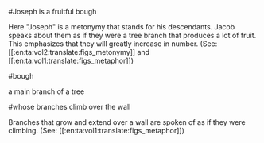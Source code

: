 #Joseph is a fruitful bough

Here "Joseph" is a metonymy that stands for his descendants. Jacob speaks about them as if they were a tree branch that produces a lot of fruit. This emphasizes that they will greatly increase in number. (See: [[:en:ta:vol2:translate:figs_metonymy]] and [[:en:ta:vol1:translate:figs_metaphor]])

#bough

a main branch of a tree

#whose branches climb over the wall

Branches that grow and extend over a wall are spoken of as if they were climbing. (See: [[:en:ta:vol1:translate:figs_metaphor]])